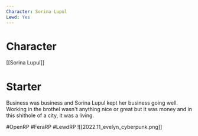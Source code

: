 ```yaml
---
Character: Sorina Lupul
Lewd: Yes
---
```

# Character
[[Sorina Lupul]]

# Starter
Business was business and Sorina Lupul kept her business going well. Working in the brothel wasn't anything nice or great but it was money and in this shithole of a city, it was a living.  

#OpenRP #FeraRP #LewdRP 
![[2022.11_evelyn_cyberpunk.png]]